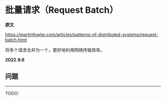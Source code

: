 # 批量请求（Request Batch）

**原文**

https://martinfowler.com/articles/patterns-of-distributed-systems/request-batch.html

将多个请求合并为一个，更好地利用网络传输效率。

**2022.9.6**

## 问题

---

TODO: